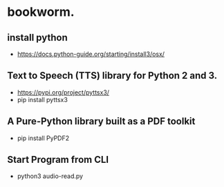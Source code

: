 # bookworm. 

## install python
 - https://docs.python-guide.org/starting/install3/osx/

## Text to Speech (TTS) library for Python 2 and 3.
 - https://pypi.org/project/pyttsx3/
 - pip install pyttsx3

## A Pure-Python library built as a PDF toolkit
 - pip install PyPDF2

## Start Program from CLI
 - python3 audio-read.py
